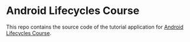 # Android Lifecycles Course

This repo contains the source code of the tutorial application for [Android Lifecycles Course](https://www.techyourchance.com/courses/android-lifecycles/).
